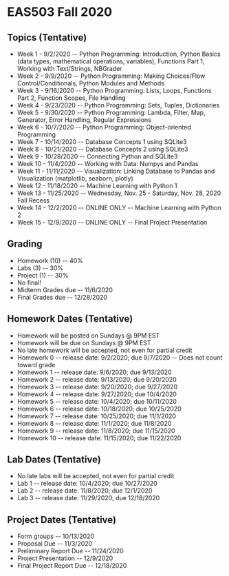 # EAS503 Fall 2020

## Topics (Tentative)
- Week 1 - 9/2/2020 -- Python Programming: Introduction, Python Basics (data types, mathematical operations, variables), Functions Part 1, Working with Text/Strings, NBGrader 
- Week 2 - 9/9/2020 -- Python Programming:  Making Choices/Flow Control/Conditionals, Python Modules and Methods 
- Week 3 - 9/16/2020 -- Python Programming: Lists, Loops, Functions Part 2, Function Scopes, File Handling
- Week 4 - 9/23/2020 -- Python Programming: Sets, Tuples, Dictionaries 
- Week 5 - 9/30/2020 -- Python Programming: Lambda, Filter, Map, Generator, Error Handling, Regular Expressions
- Week 6 - 10/7/2020 -- Python Programming: Object-oriented Programming 
- Week 7 - 10/14/2020 -- Database Concepts 1 using SQLite3
- Week 8 - 10/21/2020 -- Database Concepts 2 using SQLite3
- Week 9 - 10/28/2020 -- Connecting Python and SQLite3
- Week 10 - 11/4/2020 -- Working with Data: Numpys and Pandas
- Week 11 - 11/11/2020 -- Visualization: Linking Database to Pandas and Visualization (matplotlib, seaborn, plotly)
- Week 12 - 11/18/2020 -- Machine Learning with Python 1
- Week 13 - 11/25/2020 -- Wednesday, Nov. 25 - Saturday, Nov. 28, 2020 	Fall Recess
- Week 14 - 12/2/2020 -- ONLINE ONLY -- Machine Learning with Python 2
- Week 15 - 12/9/2020 -- ONLINE ONLY -- Final Project Presentation


## Grading
- Homework (10) -- 40%
- Labs (3) -- 30%
- Project (1) -- 30%
- No final!
- Midterm Grades due -- 11/6/2020
- Final Grades due -- 12/28/2020


## Homework Dates (Tentative)
- Homework will be posted on Sundays @ 9PM EST 
- Homework will be due on Sundays @ 9PM EST
- No late homework will be accepted, not even for partial credit
- Homework 0 -- release date: 9/2/2020; due 9/7/2020 -- Does not count toward grade
- Homework 1 -- release date: 9/6/2020; due 9/13/2020
- Homework 2 -- release date: 9/13/2020; due 9/20/2020
- Homework 3 -- release date: 9/20/2020; due 9/27/2020
- Homework 4 -- release date: 9/27/2020; due 10/4/2020
- Homework 5 -- release date: 10/4/2020; due 10/11/2020
- Homework 6 -- release date: 10/18/2020; due 10/25/2020
- Homework 7 -- release date: 10/25/2020; due 11/1/2020
- Homework 8 -- release date: 11/1/2020; due 11/8/2020 
- Homework 9 -- release date: 11/8/2020; due 11/15/2020 
- Homework 10 -- release date: 11/15/2020; due 11/22/2020

## Lab Dates (Tentative)
- No late labs will be accepted, not even for partial credit
- Lab 1 -- release date: 10/4/2020; due 10/27/2020
- Lab 2 -- release date: 11/8/2020; due 12/1/2020
- Lab 3 -- release date: 11/29/2020; due 12/18/2020 

## Project Dates (Tentative)
- Form groups -- 10/13/2020
- Proposal Due -- 11/3/2020
- Preliminary Report Due -- 11/24/2020
- Project Presentation -- 12/9/2020
- Final Project Report Due -- 12/18/2020

